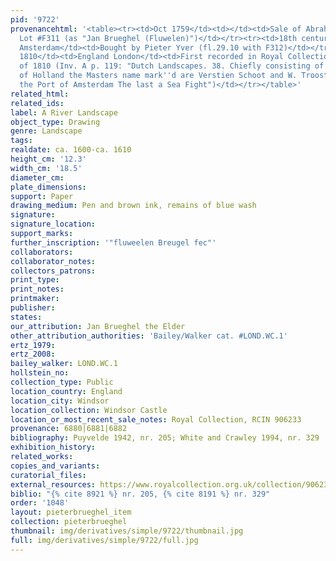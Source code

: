```yaml
---
pid: '9722'
provenancehtml: '<table><tr><td>Oct 1759</td><td></td><td>Sale of Abraham van Broyel
  Lot #F311 (as "Jan Brueghel (Fluwelen)")</td></tr><tr><td>18th century</td><td>Netherlands
  Amsterdam</td><td>Bought by Pieter Yver (fl.29.10 with F312)</td></tr><tr><td>ca.
  1810</td><td>England London</td><td>First recorded in Royal Collection Inventory
  of 1810 (Inv. A p. 119: "Dutch Landscapes. 38. Chiefly consisting of neat views
  of Holland the Masters name mark''d are Verstien Schoot and W. Troost. 13. One of
  the Port of Amsterdam The last a Sea Fight")</td></tr></table>'
related_html:
related_ids:
label: A River Landscape
object_type: Drawing
genre: Landscape
tags:
realdate: ca. 1600-ca. 1610
height_cm: '12.3'
width_cm: '18.5'
diameter_cm:
plate_dimensions:
support: Paper
drawing_medium: Pen and brown ink, remains of blue wash
signature:
signature_location:
support_marks:
further_inscription: '"fluweelen Breugel fec"'
collaborators:
collaborator_notes:
collectors_patrons:
print_type:
print_notes:
printmaker:
publisher:
states:
our_attribution: Jan Brueghel the Elder
other_attribution_authorities: 'Bailey/Walker cat. #LOND.WC.1'
ertz_1979:
ertz_2008:
bailey_walker: LOND.WC.1
hollstein_no:
collection_type: Public
location_country: England
location_city: Windsor
location_collection: Windsor Castle
location_or_most_recent_sale_notes: Royal Collection, RCIN 906233
provenance: 6880|6881|6882
bibliography: Puyvelde 1942, nr. 205; White and Crawley 1994, nr. 329
exhibition_history:
related_works:
copies_and_variants:
curatorial_files:
external_resources: https://www.royalcollection.org.uk/collection/906233/a-river-landscape
biblio: "{% cite 8921 %} nr. 205, {% cite 8191 %} nr. 329"
order: '1048'
layout: pieterbrueghel_item
collection: pieterbrueghel
thumbnail: img/derivatives/simple/9722/thumbnail.jpg
full: img/derivatives/simple/9722/full.jpg
---
```

